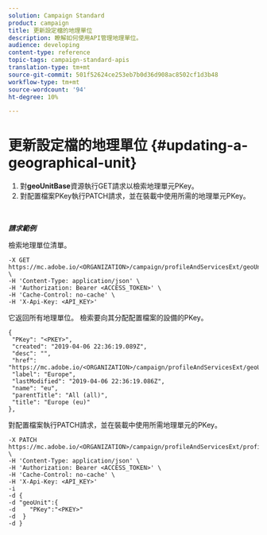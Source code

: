 ```yaml
---
solution: Campaign Standard
product: campaign
title: 更新設定檔的地理單位
description: 瞭解如何使用API管理地理單位。
audience: developing
content-type: reference
topic-tags: campaign-standard-apis
translation-type: tm+mt
source-git-commit: 501f52624ce253eb7b0d36d908ac8502cf1d3b48
workflow-type: tm+mt
source-wordcount: '94'
ht-degree: 10%

---
```



# 更新設定檔的地理單位 {#updating-a-geographical-unit}

1. 對&#x200B;**geoUnitBase**&#x200B;資源執行GET請求以檢索地理單元PKey。
1. 對配置檔案PKey執行PATCH請求，並在裝載中使用所需的地理單元PKey。

<br/>

***請求範例***

檢索地理單位清單。

```
-X GET https://mc.adobe.io/<ORGANIZATION>/campaign/profileAndServicesExt/geoUnitBase/ \
-H 'Content-Type: application/json' \
-H 'Authorization: Bearer <ACCESS_TOKEN>' \
-H 'Cache-Control: no-cache' \
-H 'X-Api-Key: <API_KEY>'
```

它返回所有地理單位。 檢索要向其分配配置檔案的設備的PKey。

```
{
 "PKey": "<PKEY>",
 "created": "2019-04-06 22:36:19.089Z",
 "desc": "",
 "href": "https://mc.adobe.io/<ORGANIZATION>/campaign/profileAndServicesExt/geoUnitBase/<PKEY>",
 "label": "Europe",
 "lastModified": "2019-04-06 22:36:19.086Z",
 "name": "eu",
 "parentTitle": "All (all)",
 "title": "Europe (eu)"
},
```

對配置檔案執行PATCH請求，並在裝載中使用所需地理單元的PKey。

```
-X PATCH https://mc.adobe.io/<ORGANIZATION>/campaign/profileAndServicesExt/profile/<PKEY> \
-H 'Content-Type: application/json' \
-H 'Authorization: Bearer <ACCESS_TOKEN>' \
-H 'Cache-Control: no-cache' \
-H 'X-Api-Key: <API_KEY>'
-i
-d {
-d "geoUnit":{
-d    "PKey":"<PKEY>"
-d  }
-d }
```

<!-- + réponse -->
